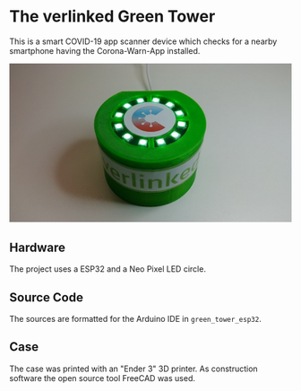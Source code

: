 # The verlinked Green Tower

This is a smart COVID-19 app scanner device which checks for a nearby
smartphone having the Corona-Warn-App installed.

![The 'Green Tower' by verlinked](site/greentower/images/greentower-makingof-18.jpg)

## Hardware

The project uses a ESP32 and a Neo Pixel LED circle.

## Source Code

The sources are formatted for the Arduino IDE in `green_tower_esp32`.

## Case

The case was printed with an "Ender 3" 3D printer. As construction software
the open source tool FreeCAD was used.
